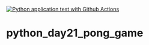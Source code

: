 [![Python application test with Github Actions](https://github.com/FanIvanTang/python_day21_pong_game/actions/workflows/main.yml/badge.svg)](https://github.com/FanIvanTang/python_day21_pong_game/actions/workflows/main.yml)

# python_day21_pong_game
